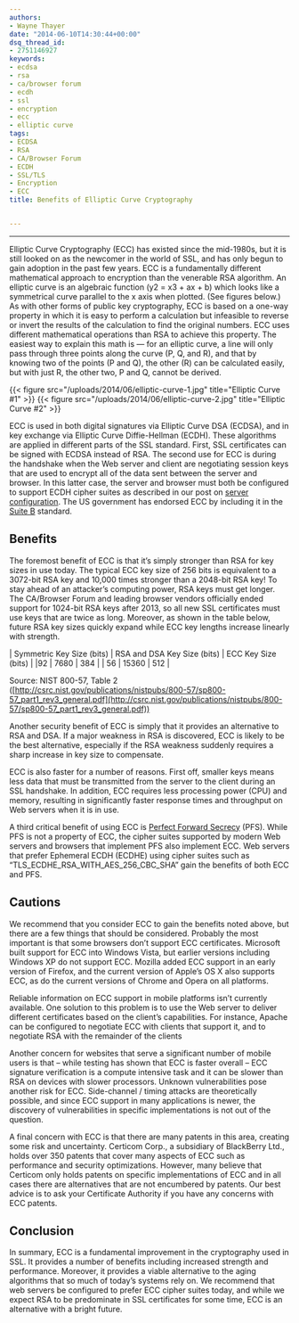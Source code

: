 ```yaml
---
authors:
- Wayne Thayer
date: "2014-06-10T14:30:44+00:00"
dsq_thread_id:
- 2751146927
keywords:
- ecdsa
- rsa
- ca/browser forum
- ecdh
- ssl
- encryption
- ecc
- elliptic curve
tags:
- ECDSA
- RSA
- CA/Browser Forum
- ECDH
- SSL/TLS
- Encryption
- ECC
title: Benefits of Elliptic Curve Cryptography


---
```

---
Elliptic Curve Cryptography (ECC) has existed since the mid-1980s, but it is still looked on as the newcomer in the world of SSL, and has only begun to gain adoption in the past few years. ECC is a fundamentally different mathematical approach to encryption than the venerable RSA algorithm. An elliptic curve is an algebraic function (y2 = x3 + ax + b) which looks like a symmetrical curve parallel to the x axis when plotted. (See figures below.) As with other forms of public key cryptography, ECC is based on a one-way property in which it is easy to perform a calculation but infeasible to reverse or invert the results of the calculation to find the original numbers. ECC uses different mathematical operations than RSA to achieve this property. The easiest way to explain this math is — for an elliptic curve, a line will only pass through three points along the curve (P, Q, and R), and that by knowing two of the points (P and Q), the other (R) can be calculated easily, but with just R, the other two, P and Q, cannot be derived.


{{< figure src="/uploads/2014/06/elliptic-curve-1.jpg" title="Elliptic Curve #1" >}}
{{< figure src="/uploads/2014/06/elliptic-curve-2.jpg" title="Elliptic Curve #2" >}}

ECC is used in both digital signatures via Elliptic Curve DSA (ECDSA), and in key exchange via Elliptic Curve Diffie-Hellman (ECDH). These algorithms are applied in different parts of the SSL standard. First, SSL certificates can be signed with ECDSA instead of RSA. The second use for ECC is during the handshake when the Web server and client are negotiating session keys that are used to encrypt all of the data sent between the server and browser. In this latter case, the server and browser must both be configured to support ECDH cipher suites as described in our post on [server configuration][1]. The US government has endorsed ECC by including it in the [Suite B][2] standard.

## Benefits

The foremost benefit of ECC is that it’s simply stronger than RSA for key sizes in use today. The typical ECC key size of 256 bits is equivalent to a 3072-bit RSA key and 10,000 times stronger than a 2048-bit RSA key! To stay ahead of an attacker’s computing power, RSA keys must get longer. The CA/Browser Forum and leading browser vendors officially ended support for 1024-bit RSA keys after 2013, so all new SSL certificates must use keys that are twice as long. Moreover, as shown in the table below, future RSA key sizes quickly expand while ECC key lengths increase linearly with strength.

| Symmetric Key Size (bits) | RSA and DSA Key Size (bits) | ECC Key Size (bits) |
|92 | 7680 | 384 |
| 56 | 15360 | 512 |

Source: NIST 800-57, Table 2 ([http://csrc.nist.gov/publications/nistpubs/800-57/sp800-57_part1_rev3_general.pdf](http://csrc.nist.gov/publications/nistpubs/800-57/sp800-57_part1_rev3_general.pdf))


Another security benefit of ECC is simply that it provides an alternative to RSA and DSA. If a major weakness in RSA is discovered, ECC is likely to be the best alternative, especially if the RSA weakness suddenly requires a sharp increase in key size to compensate.

ECC is also faster for a number of reasons. First off, smaller keys means less data that must be transmitted from the server to the client during an SSL handshake. In addition, ECC requires less processing power (CPU) and memory, resulting in significantly faster response times and throughput on Web servers when it is in use.

A third critical benefit of using ECC is [Perfect Forward Secrecy][3] (PFS). While PFS is not a property of ECC, the cipher suites supported by modern Web servers and browsers that implement PFS also implement ECC. Web servers that prefer Ephemeral ECDH (ECDHE) using cipher suites such as &ldquo;TLS\_ECDHE\_RSA\_WITH\_AES\_256\_CBC_SHA&rdquo; gain the benefits of both ECC and PFS.

## Cautions

We recommend that you consider ECC to gain the benefits noted above, but there are a few things that should be considered. Probably the most important is that some browsers don&rsquo;t support ECC certificates. Microsoft built support for ECC into Windows Vista, but earlier versions including Windows XP do not support ECC. Mozilla added ECC support in an early version of Firefox, and the current version of Apple&rsquo;s OS X also supports ECC, as do the current versions of Chrome and Opera on all platforms.

Reliable information on ECC support in mobile platforms isn&rsquo;t currently available. One solution to this problem is to use the Web server to deliver different certificates based on the client&rsquo;s capabilities. For instance, Apache can be configured to negotiate ECC with clients that support it, and to negotiate RSA with the remainder of the clients

Another concern for websites that serve a significant number of mobile users is that &#8211; while testing has shown that ECC is faster overall &#8211; ECC signature verification is a compute intensive task and it can be slower than RSA on devices with slower processors. Unknown vulnerabilities pose another risk for ECC. Side-channel / timing attacks are theoretically possible, and since ECC support in many applications is newer, the discovery of vulnerabilities in specific implementations is not out of the question.

A final concern with ECC is that there are many patents in this area, creating some risk and uncertainty. Certicom Corp., a subsidiary of BlackBerry Ltd., holds over 350 patents that cover many aspects of ECC such as performance and security optimizations. However, many believe that Certicom only holds patents on specific implementations of ECC and in all cases there are alternatives that are not encumbered by patents. Our best advice is to ask your Certificate Authority if you have any concerns with ECC patents.

## Conclusion

In summary, ECC is a fundamental improvement in the cryptography used in SSL. It provides a number of benefits including increased strength and performance. Moreover, it provides a viable alternative to the aging algorithms that so much of today&rsquo;s systems rely on. We recommend that web servers be configured to prefer ECC cipher suites today, and while we expect RSA to be predominate in SSL certificates for some time, ECC is an alternative with a bright future.

 [1]: https://casecurity.org/2013/06/28/getting-the-most-out-of-ssl-part-2-configuration/
 [2]: https://csrc.nist.gov/CSRC/media/Events/ISPAB-MARCH-2006-MEETING/documents/E_Barker-March2006-ISPAB.pdf
 [3]: https://casecurity.org/2014/04/11/perfect-forward-secrecy/